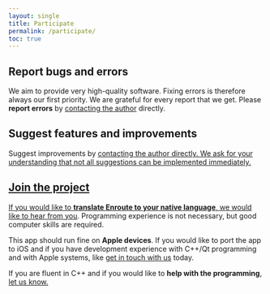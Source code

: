 ```yaml
---
layout: single
title: Participate
permalink: /participate/
toc: true
---
```


## Report bugs and errors

We aim to provide very high-quality software. Fixing errors is therefore always our first priority. We are grateful for every report that we get. Please **report errors** by <a href="mailto:stefan.kebekus@gmail.com">contacting the author</a> directly.


## Suggest features and improvements

Suggest improvements by <a href="mailto:stefan.kebekus@gmail.com">contacting the author directly.  We ask for your understanding that not all suggestions can be implemented immediately.


## Join the project

If you would like to **translate Enroute to your native language**, we would like to <a href="mailto:stefan.kebekus@gmail.com">hear from you</a>. Programming experience is not necessary, but good computer skills are required.

This app should run fine on **Apple devices**. If you would like to port the app to iOS and if you have development experience with C++/Qt programming and with Apple systems, like <a href="mailto:stefan.kebekus@gmail.com">get in touch with us</a> today.

If you are fluent in C++ and if you would like to **help with the programming**, <a href="mailto:stefan.kebekus@gmail.com">let us know.

